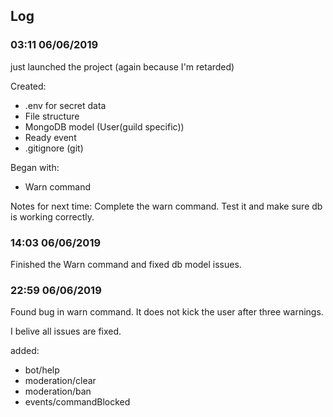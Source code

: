 ## Log

### 03:11 06/06/2019

just launched the project (again because I'm retarded)

Created:
*   .env for secret data
*   File structure
*   MongoDB model (User(guild specific))
*   Ready event
*   .gitignore (git)

Began with:
*   Warn command

Notes for next time:
Complete the warn command. Test it and make sure db is working correctly.

### 14:03 06/06/2019

Finished the Warn command and fixed db model issues.

### 22:59 06/06/2019

Found bug in warn command. It does not kick the user after three warnings.

I belive all issues are fixed.

added:
*   bot/help
*   moderation/clear
*   moderation/ban
*   events/commandBlocked
